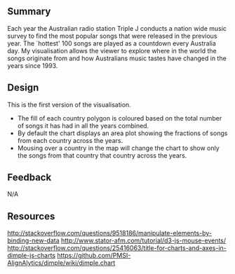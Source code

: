 ## Summary
Each year the Australian radio station Triple J conducts a nation wide music survey to find the most popular songs that were released in the previous year. The `hottest' 100 songs are played as a countdown every Australia day. My visualisation allows the viewer to explore where in the world the songs originate from and how Australians music tastes have changed in the years since 1993.

## Design
This is the first version of the visualisation. 

- The fill of each country polygon is coloured based on the total number of songs it has had in all the years combined. 
- By default the chart displays an area plot showing the fractions of songs from each country across the years.
- Mousing over a country in the map will change the chart to show only the songs from that country that country across the years.

## Feedback
N/A

## Resources
http://stackoverflow.com/questions/9518186/manipulate-elements-by-binding-new-data
http://www.stator-afm.com/tutorial/d3-js-mouse-events/
http://stackoverflow.com/questions/25416063/title-for-charts-and-axes-in-dimple-js-charts
https://github.com/PMSI-AlignAlytics/dimple/wiki/dimple.chart